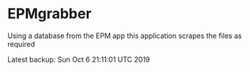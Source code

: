 # EPMgrabber
Using a database from the EPM app this application scrapes the files as required


Latest backup: Sun Oct 6 21:11:01 UTC 2019
